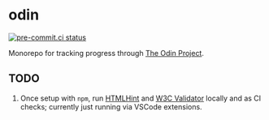 # odin

[![pre-commit.ci status](https://results.pre-commit.ci/badge/github/NeilMcB/odin/main.svg)](https://results.pre-commit.ci/latest/github/NeilMcB/odin/main)

Monorepo for tracking progress through [The Odin Project](https://www.theodinproject.com/dashboard).

## TODO

1. Once setup with `npm`, run [HTMLHint](https://www.npmjs.com/package/htmlhint)
and [W3C Validator](https://www.npmjs.com/package/w3c-html-validator) locally
and as CI checks; currently just running via VSCode extensions.
